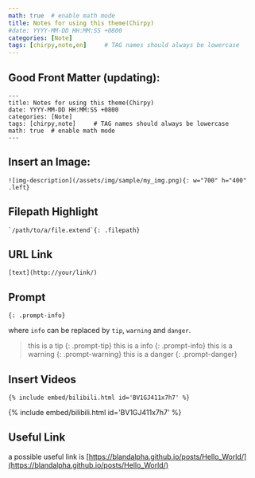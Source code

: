 ```yaml
---
math: true  # enable math mode
title: Notes for using this theme(Chirpy)
#date: YYYY-MM-DD HH:MM:SS +0800
categories: [Note]
tags: [chirpy,note,en]     # TAG names should always be lowercase
---
```


## Good Front Matter (updating):

```
---
title: Notes for using this theme(Chirpy)
date: YYYY-MM-DD HH:MM:SS +0800
categories: [Note]
tags: [chirpy,note]     # TAG names should always be lowercase
math: true  # enable math mode
---
```

## Insert an Image:
```
![img-description](/assets/img/sample/my_img.png){: w="700" h="400" .left}
```

## Filepath Highlight
```
`/path/to/a/file.extend`{: .filepath}
```

## URL Link
```
[text](http://your/link/)
```

## Prompt
```
{: .prompt-info}
```
where `info` can be replaced by `tip`, `warning` and `danger`.
> this is a tip
{: .prompt-tip}
> this is a info
{: .prompt-info}
> this is a warning
{: .prompt-warning}
> this is a danger
{: .prompt-danger}

## Insert Videos
```
{% include embed/bilibili.html id='BV1GJ411x7h7' %}
```
{% include embed/bilibili.html id='BV1GJ411x7h7' %}

## Useful Link
a possible useful link is [https://blandalpha.github.io/posts/Hello_World/](https://blandalpha.github.io/posts/Hello_World/)
